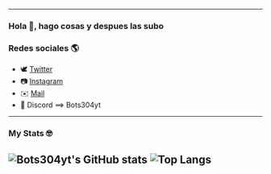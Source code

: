 
<!--
**bots304yt/bots304yt** is a ✨ _special_ ✨ repository because its `README.md` (this file) appears on your GitHub profile.

Here are some ideas to get you started:

- 🔭 I’m currently working on ...
- 🌱 I’m currently learning ...
- 👯 I’m looking to collaborate on ...
- 🤔 I’m looking for help with ...
- 💬 Ask me about ...
- 📫 How to reach me: ...
- 😄 Pronouns: ...
- ⚡ Fun fact: ...
-->
---
### Hola 👋, hago cosas y despues las subo

### Redes sociales 🌎

   - 🕊️ [Twitter](https://twitter.com/bots304yt)
   - 📷 [Instagram](https://www.instagram.com/bots304yt/) 
   - ✉️ [Mail](https://mail.google.com/mail/u/0/?fs=1&to=bots304yt@gmail.com&su=&body=&tf=cm) 
   - 🤖 Discord ==> Bots304yt 
---
### My Stats 🤓

![Bots304yt's GitHub stats](https://github-readme-stats-bots304yt.vercel.app/api?username=bots304yt&show_icons=true&theme=dracula&hide_border=true&hide_title=true&count_private=true&include_all_commits=true)
![Top Langs](https://github-readme-stats-bots304yt.vercel.app/api/top-langs/?username=bots304yt&layout=compact&count_private=true)
---
